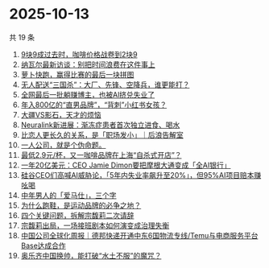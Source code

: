 # 2025-10-13

共 19 条

<!-- BEGIN 36KR -->
<!-- 最后更新时间 2025-10-13 05:20:36 +0800 -->
1. [9块9成过去时，咖啡价格战卷到2块9](https://36kr.com/p/3504936876252038)
1. [纳瓦尔最新访谈：别把时间浪费在这件事上](https://36kr.com/p/3504950190103429)
1. [萝卜快跑，赢得比赛的最后一块拼图](https://36kr.com/p/3504930181830789)
1. [无人配送“三国杀”：大厂、先锋、空降兵，谁更能打？](https://36kr.com/p/3504862422277252)
1. [全网最后一批躺赚博主，也被Al挤兑失业了](https://36kr.com/p/3505477402385283)
1. [年入800亿的“直男品牌”，“背刺”小红书女孩？](https://36kr.com/p/3504951919483781)
1. [大疆VS影石，天才的烦恼](https://36kr.com/p/3505731315275905)
1. [Neuralink新进展：渐冻症患者首次独立进食、喝水](https://36kr.com/p/3505666291866505)
1. [比恋人更长久的关系，是「职场发小」｜后浪告解室](https://36kr.com/p/3501766122445954)
1. [一人公司，就是个伪命题。](https://36kr.com/p/3505685638978435)
1. [最低2.9元/杯，又一咖啡品牌在上海“自杀式开店”？](https://36kr.com/p/3505532657097862)
1. [一年20亿美元：CEO Jamie Dimon要把摩根大通变成「全AI银行」](https://36kr.com/p/3505542581803140)
1. [硅谷CEO们高喊AI威胁论，「5年内失业率飙升至20%」，但95%AI项目赔本赚吆喝](https://36kr.com/p/3505682717203330)
1. [中年男人的「爱马仕」，三个字](https://36kr.com/p/3505505638145158)
1. [为什么跑鞋，是运动品牌的必争之地？](https://36kr.com/p/3504929989974921)
1. [四个关键问题，拆解宗馥莉二次请辞](https://36kr.com/p/3505568002332805)
1. [宗馥莉出局，一场接班剧本如何演变成治理失衡](https://36kr.com/p/3504950448068996)
1. [中国公司全球化周报｜德邦快递开通中东6国物流专线/Temu与电商服务平台Base达成合作](https://36kr.com/p/3505695759916169)
1. [奥乐齐中国换帅，能打破“水土不服”的魔咒？](https://36kr.com/p/3505867508325254)
<!-- END 36KR -->
